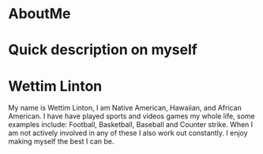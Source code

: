 # AboutMe

# Quick description on myself

# Wettim Linton

My name is Wettim Linton, I am Native American, Hawaiian, and African American. I have have played sports and videos games my whole life, some examples include: Football, Basketball, Baseball and Counter strike. When I am not actively involved in any of these I also work out constantly. I enjoy making myself the best I can be.